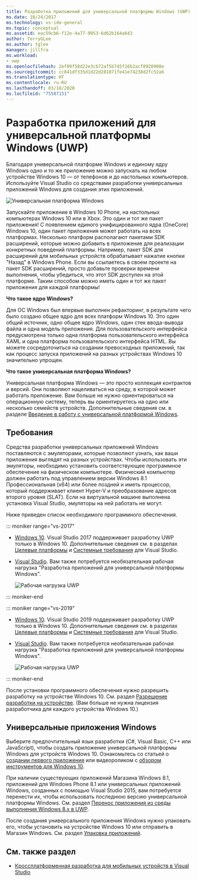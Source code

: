 ```yaml
---
title: Разработка приложений для универсальной платформы Windows (UWP)
ms.date: 10/24/2017
ms.technology: vs-ide-general
ms.topic: conceptual
ms.assetid: eac59cb6-f12e-4a77-9953-6d62b164a643
author: TerryGLee
ms.author: tglee
manager: jillfra
ms.workload:
- uwp
ms.openlocfilehash: 2ef09f58d22e3cb72af5b745f16b2acf8920900e
ms.sourcegitcommit: cc841df335d1d22d281871fe41e74238d2fc52a6
ms.translationtype: HT
ms.contentlocale: ru-RU
ms.lasthandoff: 03/18/2020
ms.locfileid: "75587151"
---
```

# <a name="develop-apps-for-the-universal-windows-platform-uwp"></a>Разработка приложений для универсальной платформы Windows (UWP)

Благодаря универсальной платформе Windows и единому ядру Windows одно и то же приложение можно запускать на любом устройстве Windows 10 — от телефонов и до настольных компьютеров. Используйте Visual Studio со средствами разработки универсальных приложений Windows для создания этих приложений.

![Универсальная платформа Windows](../cross-platform/media/uwp_coreextensions.png)

Запускайте приложение в Windows 10 Phone, на настольных компьютерах Windows 10 или в Xbox. Это один и тот же пакет приложения! С появлением единого унифицированного ядра (OneCore) Windows 10, один пакет приложения может работать на всех платформах. Несколько платформ располагают пакетами SDK расширений, которые можно добавить в приложение для реализации конкретных поведений платформы. Например, пакет SDK для расширений для мобильных устройств обрабатывает нажатие кнопки "Назад" в Windows Phone. Если вы ссылаетесь в своем проекте на пакет SDK расширений, просто добавьте проверки времени выполнения, чтобы убедиться, что этот SDK доступен на этой платформе. Таким способом можно иметь один и тот же пакет приложения для каждой платформы!

**Что такое ядро Windows?**

Для ОС Windows был впервые выполнен рефакторинг, в результате чего было создано общее ядро для всех платформ Windows 10. Это один общий источник, одно общее ядро Windows, один стек ввода-вывода файла и одна модель приложения. Для пользовательского интерфейса предусмотрена только одна платформа пользовательского интерфейса XAML и одна платформа пользовательского интерфейса HTML. Вы можете сосредоточиться на создании превосходных приложений, так как процесс запуска приложений на разных устройствах Windows 10 значительно упрощен.

**Что такое универсальная платформа Windows?**

Универсальная платформа Windows — это просто коллекция контрактов и версий. Они позволяют нацеливаться на среду, в которой может работать приложение. Вам больше не нужно ориентироваться на операционную систему, теперь вы ориентируетесь на одно или несколько семейств устройств. Дополнительные сведения см. в разделе [Введение в работу с универсальной платформой Windows](/windows/uwp/get-started/universal-application-platform-guide).

## <a name="requirements"></a>Требования

Средства разработки универсальных приложений Windows поставляются с эмуляторами, которые позволяют узнать, как ваши приложения выглядят на разных устройствах. Чтобы использовать эти эмуляторы, необходимо установить соответствующее программное обеспечение на физическом компьютере. Физический компьютер должен работать под управлением версии Windows 8.1 Профессиональная (x64) или более поздней и иметь процессор, который поддерживает клиент Hyper-V и преобразование адресов второго уровня (SLAT). Если на виртуальной машине выполнена установка Visual Studio, эмуляторы на ней работать не могут.

Ниже приведен список необходимого программного обеспечения.

::: moniker range="vs-2017"

- [Windows 10](https://support.microsoft.com/help/17777/downloads-for-windows). Visual Studio 2017 поддерживает разработку UWP только в Windows 10. Дополнительные сведения см. в разделах [Целевые платформы](/visualstudio/productinfo/vs2017-compatibility-vs) и [Системные требования](/visualstudio/productinfo/vs2017-system-requirements-vs) для Visual Studio.

- [Visual Studio](https://visualstudio.microsoft.com/vs/older-downloads/?utm_medium=microsoft&utm_source=docs.microsoft.com&utm_campaign=vs+2017+download). Вам также потребуется необязательная рабочая нагрузка "Разработка приложений для универсальной платформы Windows".

     ![Рабочая нагрузка UWP](media/uwp_workload.png)

::: moniker-end

::: moniker range="vs-2019"

- [Windows 10](https://support.microsoft.com/help/17777/downloads-for-windows). Visual Studio 2019 поддерживает разработку UWP только в Windows 10. Дополнительные сведения см. в разделах [Целевые платформы](/visualstudio/releases/2019/compatibility/) и [Системные требования](/visualstudio/releases/2019/system-requirements/) для Visual Studio.

- [Visual Studio](https://visualstudio.microsoft.com/downloads). Вам также потребуется необязательная рабочая нагрузка "Разработка приложений для универсальной платформы Windows".

     ![Рабочая нагрузка UWP](media/uwp_workload.png)

::: moniker-end

После установки программного обеспечения нужно разрешить разработку на устройстве Windows 10. См. раздел [Разрешение разработки на устройстве](/windows/uwp/get-started/enable-your-device-for-development). (Вам больше не нужна лицензия разработчика для каждого устройства Windows 10.)

## <a name="universal-windows-apps"></a>Универсальные приложения Windows

Выберите предпочтительный язык разработки (C#, Visual Basic, C++ или JavaScript), чтобы создать приложение универсальной платформы Windows для устройств Windows 10. Ознакомьтесь со статьей о [создании первого приложения](/windows/uwp/get-started/your-first-app) или видеороликом с [обзором инструментов для Windows 10](https://channel9.msdn.com/Series/ConnectOn-Demand/229).

При наличии существующих приложений Магазина Windows 8.1, приложений для Windows Phone 8.1 или универсальных приложений Windows, созданных с помощью Visual Studio 2015, вам потребуется перенести их, чтобы использовать последнюю версию универсальной платформы Windows. См. раздел [Перенос приложения из среды выполнения Windows 8.x в UWP](/windows/uwp/porting/w8x-to-uwp-root).

После создания универсального приложения Windows нужно упаковать его, чтобы установить на устройстве Windows 10 или отправить в Магазин Windows. См. раздел [Упаковка приложений](/windows/uwp/packaging/index).

## <a name="see-also"></a>См. также раздел

- [Кроссплатформенная разработка для мобильных устройств в Visual Studio](../cross-platform/cross-platform-mobile-development-in-visual-studio.md)

